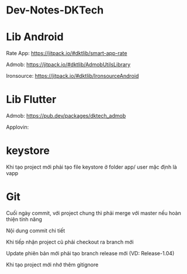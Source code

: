 # Dev-Notes-DKTech

# Lib Android
Rate App:
https://jitpack.io/#dktlib/smart-app-rate

Admob:
https://jitpack.io/#dktlib/AdmobUtilsLibrary

Ironsource: 
https://jitpack.io/#dktlib/IronsourceAndroid

# Lib Flutter
Admob:
https://pub.dev/packages/dktech_admob

Applovin:


# keystore
Khi tạo project mới phải tạo file keystore ở folder app/
user mặc định là vapp

# Git
Cuối ngày commit, với project chung thì phải merge với master nếu hoàn thiện tính năng

Nội dung commit chi tiết

Khi tiếp nhận project cũ phải checkout ra branch mới

Update phiên bản mới phải tạo branch release mới (VD: Release-1.04)

Khi tạo project mới nhớ thêm gitignore



